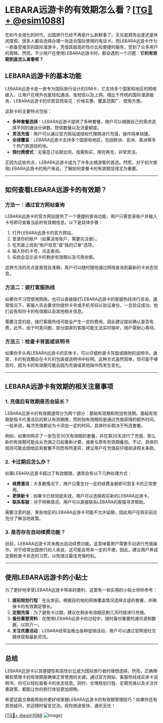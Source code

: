 # LEBARA远游卡的有效期怎么看？[[TG💪+ @esim1088](https://t.me/s/esim1088)]

在如今全球化的时代，出国旅行已经不再是什么新鲜事了。无论是商务出差还是休闲度假，很多人都会选择办理一张适合国际使用的电话卡。而LEBARA远游卡作为一款备受推崇的国际漫游卡，凭借其超高的性价比和便捷的服务，受到了众多用户的青睐。然而，不少用户在使用LEBARA远游卡时，都会遇到一个问题：**它的有效期到底怎么查看呢？**

## LEBARA远游卡的基本功能

LEBARA远游卡是一款专为国际旅行设计的SIM卡，它支持多个国家和地区的网络接入，让用户在境外也能轻松通话、发短信以及上网。相比于传统的国际漫游服务，LEBARA远游卡的优势显而易见：价格实惠、覆盖范围广、使用方便。

这款卡的主要特点包括：

- **多种套餐选择**：LEBARA远游卡提供了多种套餐，用户可以根据自己的需求选择不同的通话分钟数、短信数量以及流量额度。
- **灵活充值**：用户可以通过官方网站或授权代理商进行充值，操作简单快捷。
- **全球覆盖**：LEBARA远游卡支持多个国家和地区，包括欧洲、亚洲、美洲等多个热门旅游目的地。
- **预付费模式**：无需签订长期合同，按需购买，用完再充，非常灵活。

正因为这些优点，LEBARA远游卡成为了许多出境游客的首选。然而，对于初次使用LEBARA远游卡的用户来说，了解如何查看卡的有效期显得尤为重要。

---

## 如何查看LEBARA远游卡的有效期？

### 方法一：通过官方网站查询

LEBARA远游卡的官方网站提供了一个便捷的查询功能，用户只需登录账户并输入卡号即可查看当前的有效期信息。以下是具体步骤：

1. 打开LEBARA远游卡的官方网站。
2. 登录你的账户（如果没有账户，需要先注册）。
3. 在页面上找到“账户信息”或“我的订单”选项。
4. 输入你的卡号，点击查询。
5. 系统会显示该卡的剩余有效期以及可用余额。

这种方法的优点是直观且准确，用户可以随时随地通过网络查询到最新的卡状态信息。

### 方法二：拨打客服热线

如果你不习惯使用网络，也可以直接拨打LEBARA远游卡的客服热线进行咨询。通常情况下，客服人员会要求你提供卡号或手机号码以验证身份。一旦验证成功，他们会告知你卡的有效期以及其他相关信息。

需要注意的是，拨打客服热线可能会产生一定的费用，因此建议提前确认是否免费。此外，由于时差问题，部分国家的客服可能无法实时接听，用户需耐心等待。

### 方法三：检查卡背面或说明书

如果你手头有LEBARA远游卡的实体卡，可以仔细检查卡背面或随附的说明书。通常，卡的有效期会在卡片的包装或说明书中标明。这种方式虽然简单，但可能不够及时，因为卡的有效期可能会因为充值或其他操作而发生变化。

---

## LEBARA远游卡有效期的相关注意事项

### 1. 充值后有效期是否会延长？

LEBARA远游卡的有效期通常分为两个部分：基础有效期和附加有效期。基础有效期是指卡片激活后的默认有效期限，而附加有效期则是通过充值获得的额外时间。一般来说，每次充值都会为卡添加一定的时间，具体时长取决于所选套餐。

例如，如果你购买了一张包含30天有效期的套餐，并在第20天进行了充值，那么新的有效期可能会从充值之日起重新计算，或者与原有有效期叠加。不过，具体的规则可能会因地区和套餐不同而有所差异，建议用户在充值前仔细阅读相关条款。

### 2. 卡过期后怎么办？

如果LEBARA远游卡超过了有效期限，通常会有以下几种处理方式：

- **续费激活**：大多数情况下，用户只需支付一定的续费金额即可恢复卡的正常使用。
- **更换新卡**：如果卡已经彻底失效，用户可以选择购买新的LEBARA远游卡。
- **联系客服**：对于特殊情况，用户可以直接联系LEBARA的客服寻求帮助。

需要注意的是，某些地区的LEBARA远游卡可能不允许延期，因此用户在购买前应充分了解当地政策。

### 3. 是否存在自动续费功能？

目前，LEBARA远游卡并未推出自动续费功能。这意味着用户需要手动进行充值操作。对于经常出国旅行的人来说，这可能会带来一定的不便。因此，建议用户养成定期检查卡状态的习惯，以免错过最佳充值时机。

---

## 使用LEBARA远游卡的小贴士

为了更好地享受LEBARA远游卡带来的便利，这里有一些实用的小贴士供你参考：

1. **提前规划行程**：在出发前，根据目的地的网络覆盖情况选择合适的套餐，并确保卡的有效期足够长。
2. **定期充值**：为了避免卡过期，建议在剩余有效期还剩几天时就进行充值。
3. **备份重要资料**：在使用LEBARA远游卡的过程中，随时备份重要的通讯录和数据，以防万一。
4. **关注优惠活动**：LEBARA经常会推出各种促销活动，用户可以通过官网或社交媒体获取最新资讯。

---

## 总结

LEBARA远游卡以其便捷性和高性价比成为国际旅行者的理想选择。然而，正确理解和管理卡的有效期是确保正常使用的关键。通过官方网站、客服热线或实体卡说明书，你可以轻松查看卡的状态信息。同时，合理规划行程、定期充值以及关注优惠政策，都能让你的旅行体验更加顺畅。

希望这篇文章能帮助你更好地掌握LEBARA远游卡的有效期管理技巧！如果你还有其他疑问，欢迎随时留言交流。祝你旅途愉快，通讯无忧！

[[TG💪+ @esim1088](https://t.me/s/esim1088) ![Image](https://i.postimg.cc/4NQfJmqS/Snipaste-2025-05-13-00-14-12.png)]